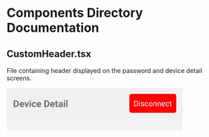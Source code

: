 # Components Directory Documentation

## **CustomHeader.tsx**
File containing header displayed on the password and device detail screens.

<img src="images/bt_custom_header.jpg" alt="drawing" width="400"/>

